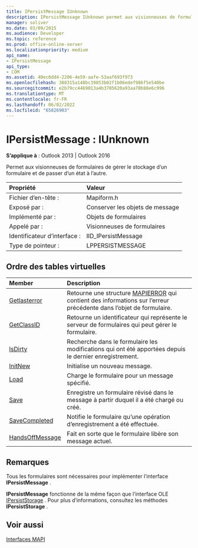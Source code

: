 ```yaml
---
title: IPersistMessage IUnknown
description: IPersistMessage IUnknown permet aux visionneuses de formulaires de gérer le stockage d’un formulaire et de passer d’un état à l’autre.
manager: soliver
ms.date: 03/09/2015
ms.audience: Developer
ms.topic: reference
ms.prod: office-online-server
ms.localizationpriority: medium
api_name:
- IPersistMessage
api_type:
- COM
ms.assetid: 40ec6dd4-2206-4e59-aafe-53aaf693f973
ms.openlocfilehash: 388315a148bc39853b02f1b06edef986f5e540be
ms.sourcegitcommit: e2b79cc4469013a4b3705620a93aa70b88e6c996
ms.translationtype: MT
ms.contentlocale: fr-FR
ms.lasthandoff: 06/02/2022
ms.locfileid: "65826903"
---
```

# <a name="ipersistmessage--iunknown"></a>IPersistMessage : IUnknown

  
  
**S’applique à** : Outlook 2013 | Outlook 2016 
  
Permet aux visionneuses de formulaires de gérer le stockage d’un formulaire et de passer d’un état à l’autre.
  
|Propriété|Valeur|
|:-----|:-----|
|Fichier d’en-tête :  <br/> |Mapiform.h  <br/> |
|Exposé par :  <br/> |Conserver les objets de message  <br/> |
|Implémenté par :  <br/> |Objets de formulaires  <br/> |
|Appelé par :  <br/> |Visionneuses de formulaires  <br/> |
|Identificateur d’interface :  <br/> |IID_IPersistMessage  <br/> |
|Type de pointeur :  <br/> |LPPERSISTMESSAGE  <br/> |
   
## <a name="vtable-order"></a>Ordre des tables virtuelles

|Member|Description|
|:-----|:-----|
|[Getlasterror](ipersistmessage-getlasterror.md) <br/> |Retourne une structure [MAPIERROR](mapierror.md) qui contient des informations sur l’erreur précédente dans l’objet de formulaire. |
|[GetClassID](ipersistmessage-getclassid.md) <br/> |Retourne un identificateur qui représente le serveur de formulaires qui peut gérer le formulaire. |
|[IsDirty](ipersistmessage-isdirty.md) <br/> |Recherche dans le formulaire les modifications qui ont été apportées depuis le dernier enregistrement. |
|[InitNew](ipersistmessage-initnew.md) <br/> |Initialise un nouveau message. |
|[Load](ipersistmessage-load.md) <br/> |Charge le formulaire pour un message spécifié. |
|[Save](ipersistmessage-save.md) <br/> |Enregistre un formulaire révisé dans le message à partir duquel il a été chargé ou créé. |
|[SaveCompleted](ipersistmessage-savecompleted.md) <br/> |Notifie le formulaire qu’une opération d’enregistrement a été effectuée. |
|[HandsOffMessage](ipersistmessage-handsoffmessage.md) <br/> |Fait en sorte que le formulaire libère son message actuel. |
   
## <a name="remarks"></a>Remarques

Tous les formulaires sont nécessaires pour implémenter l’interface **IPersistMessage** . 
  
 **IPersistMessage** fonctionne de la même façon que l’interface OLE [IPersistStorage](https://msdn.microsoft.com/library/1c1a20fc-c101-4cbc-a7a6-30613aa387d7%28Office.15%29.aspx) . Pour plus d’informations, consultez les méthodes **IPersistStorage** . 
  
## <a name="see-also"></a>Voir aussi



[Interfaces MAPI](mapi-interfaces.md)

